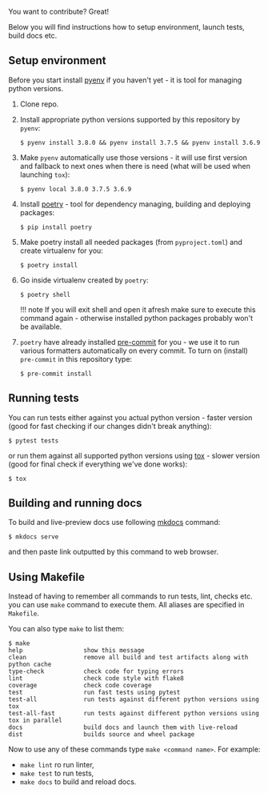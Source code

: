 You want to contribute? Great!

Below you will find instructions how to setup environment, launch tests, build docs etc.

## Setup environment

Before you start install [pyenv](https://github.com/pyenv/pyenv) if you haven't yet - it is tool for managing python
versions.

1. Clone repo.
1. Install appropriate python versions supported by this repository by `pyenv`:

    ```
    $ pyenv install 3.8.0 && pyenv install 3.7.5 && pyenv install 3.6.9
    ```

1. Make `pyenv` automatically use those versions - it will use first version and fallback to next ones when there is
    need (what will be used when launching `tox`):

    ```
    $ pyenv local 3.8.0 3.7.5 3.6.9
    ```

1. Install [poetry](https://python-poetry.org/) - tool for dependency managing, building and deploying packages:

    ```
    $ pip install poetry
    ```

1. Make poetry install all needed packages (from `pyproject.toml`) and create virtualenv for you:

    ```
    $ poetry install
    ```

1. Go inside virtualenv created by `poetry`:

    ```
    $ poetry shell
    ```

    !!! note
        If you will exit shell and open it afresh make sure to execute this command again - otherwise installed python
        packages probably won't be available.

1. `poetry` have already installed [pre-commit](https://pre-commit.com/) for you - we use it to run various formatters
    automatically on every commit. To turn on (install) `pre-commit` in this repository type:

    ```
    $ pre-commit install
    ```

## Running tests

You can run tests either against you actual python version - faster version (good for fast checking if our changes
didn't break anything):
```
$ pytest tests
```

or run them against all supported python versions using [tox](https://tox.readthedocs.io/en/latest/) - slower version
(good for final check if everything we've done works):
```
$ tox
```

## Building and running docs

To build and live-preview docs use following [mkdocs](https://www.mkdocs.org/) command:
```
$ mkdocs serve
```
and then paste link outputted by this command to web browser.

## Using Makefile

Instead of having to remember all commands to run tests, lint, checks etc. you can use `make` command to execute them.
All aliases are specified in `Makefile`.

You can also type `make` to list them:
```
$ make
help                 show this message
clean                remove all build and test artifacts along with python cache
type-check           check code for typing errors
lint                 check code style with flake8
coverage             check code coverage
test                 run fast tests using pytest
test-all             run tests against different python versions using tox
test-all-fast        run tests against different python versions using tox in parallel
docs                 build docs and launch them with live-reload
dist                 builds source and wheel package
```

Now to use any of these commands type `make <command name>`. For example:

* `make lint` ro run linter,
* `make test` to run tests,
* `make docs` to build and reload docs.
